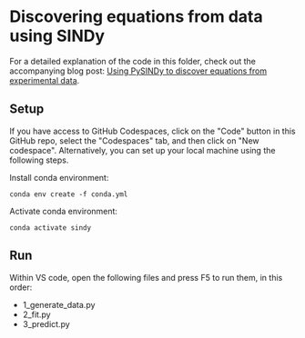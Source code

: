 # Discovering equations from data using SINDy

For a detailed explanation of the code in this folder, check out the accompanying blog post: [Using PySINDy to discover equations from experimental data](https://bea.stollnitz.com/blog/oscillator-pysindy/).


## Setup

If you have access to GitHub Codespaces, click on the "Code" button in this GitHub repo, select the "Codespaces" tab, and then click on "New codespace". Alternatively, you can set up your local machine using the following steps.

Install conda environment:

```
conda env create -f conda.yml
```

Activate conda environment:

```
conda activate sindy
```


## Run

Within VS code, open the following files and press F5 to run them, in this order:
* 1_generate_data.py
* 2_fit.py
* 3_predict.py
